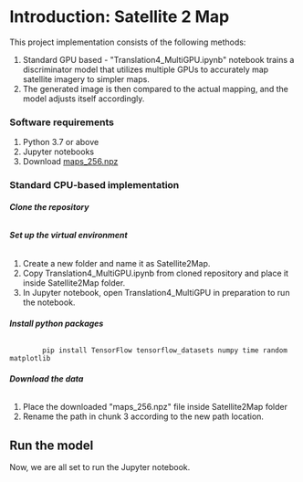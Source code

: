 # **Introduction: Satellite 2 Map**
This project implementation consists of the following methods:
1. Standard GPU based - "Translation4_MultiGPU.ipynb" notebook trains a discriminator model that utilizes multiple GPUs to accurately map satellite imagery to simpler maps. 
2. The generated image is then compared to the actual mapping, and the model adjusts itself accordingly.

### **Software requirements**
1. Python 3.7 or above
2. Jupyter notebooks
3. Download [maps_256.npz](https://gmuedu.sharepoint.com/sites/REU-GRP/Shared%20Documents/General/Image%20Mapping/maps_256.npz)

### **Standard CPU-based implementation**

###### **Clone the repository**

###### **Set up the virtual environment**
1. Create a new folder and name it as Satellite2Map.
2. Copy Translation4_MultiGPU.ipynb from cloned repository and place it inside Satellite2Map folder.
3. In Jupyter notebook, open Translation4_MultiGPU in preparation to run the notebook. 

###### **Install python packages**
      
            pip install TensorFlow tensorflow_datasets numpy time random matplotlib       

###### **Download the data**
1. Place the downloaded "maps_256.npz" file inside Satellite2Map folder
2. Rename the path in chunk 3 according to the new path location.

## **Run the model**
Now, we are all set to run the Jupyter notebook.

